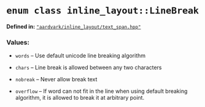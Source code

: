 # `enum class inline_layout::LineBreak`

**Defined in:** [`"aardvark/inline_layout/text_span.hpp"`]()

### Values:

- `words` &ndash; Use default unicode line breaking algorithm

- `chars` &ndash; Line break is allowed between any two characters

- `nobreak` &ndash; Never allow break text

- `overflow` &ndash; If word can not fit in the line when using default breaking 
algorithm, it is allowed to break it at arbitrary point.

